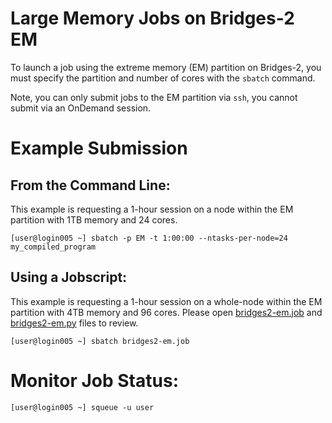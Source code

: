 # Large Memory Jobs on Bridges-2 EM

To launch a job using the extreme memory (EM) partition on Bridges-2, you must specify the partition and number of cores with the `sbatch` command. 

Note, you can only submit jobs to the EM partition via `ssh`, you cannot submit via an OnDemand session. 

# Example Submission 
## From the Command Line:
This example is requesting a 1-hour session on a node within the EM partition with 1TB memory and 24 cores.

`[user@login005 ~] sbatch -p EM -t 1:00:00 --ntasks-per-node=24 my_compiled_program`
 
## Using a Jobscript:
This example is requesting a 1-hour session on a whole-node within the EM partition with 4TB memory and 96 cores. Please open [bridges2-em.job](https://github.com/bu-rcs/access-use-case-demos/blob/main/Large-Memory/bridges2-em.job) and [bridges2-em.py](https://github.com/bu-rcs/access-use-case-demos/blob/main/Large-Memory/bridges2-em.py) files to review.

`[user@login005 ~] sbatch bridges2-em.job`

# Monitor Job Status:
`[user@login005 ~] squeue -u user`
